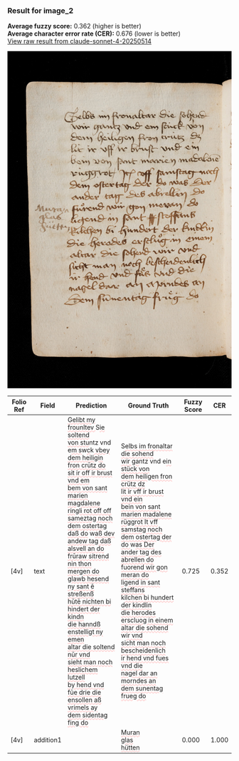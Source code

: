 ### Result for image_2
**Average fuzzy score:** 0.362 (higher is better)<br>**Average character error rate (CER):** 0.676 (lower is better)<br>[View raw result from claude-sonnet-4-20250514](https://github.com/RISE-UNIBAS/humanities_data_benchmark/blob/main/results/2025-10-24/T0291/request_T0291_image_2.json)

<img src="https://github.com/RISE-UNIBAS/humanities_data_benchmark/blob/main/benchmarks/medieval_manuscripts/images/image_2.jpg?raw=true" alt="image_2" width="800px">

<style>
.diff { text-decoration: underline; text-decoration-color: #ffcccc; text-decoration-style: wavy; }
</style>

| Folio Ref | Field | Prediction | Ground Truth | Fuzzy Score | CER |
|-----------|-------|------------|--------------|-------------|-----|
| [4v] | text | <span class="diff">Gelibt my frounltev </span>S<span class="diff">ie soltend<br>von stu</span>ntz vnd e<span class="diff">m s</span>w<span class="diff">c</span>k<span class="diff"> vbey<br>dem heiligin fron crūtz do<br>sit ir off ir brust vnd em<br>bem von sant marien magdalene<br>ringli rot off off sameztag noch<br>dem ostertag daß do</span> w<span class="diff">aß dev<br>andew tag daß alsvell an do<br>frūraw sitrend nin thon mergen do<br>glawb hesend ny sant ẽ streßenß<br>hūtē nichten bi hindert der kindn<br>die hanndß enstelligt ny emen<br>altar die soltend nūr vnd<br>sieht man noch heslichem lutzell<br>by hend vnd fūe drie die<br>ensollen aß vrimels ay<br>dem sidentag fing do</span> | S<span class="diff">elbs im fronaltar die sohend<br> wir ga</span>ntz vnd e<span class="diff">in stück von<br> dem heiligen fron crütz dz<br> lit ir vff ir brust vnd ein<br> bein von sant marien madalene<br> rüggrot It vff samstag noch<br> dem ostertag der do </span>w<span class="diff">as Der<br> ander tag des abrellen do<br> fuorend wir gon meran do<br> ligend in sant steffans<br> </span>k<span class="diff">ilchen bi hundert der kindlin<br> die herodes erscluog in einem<br> altar die sohend</span> w<span class="diff">ir vnd<br> sicht man noch bescheidenlich<br> ir hend vnd fues vnd die<br> nagel dar an morndes an<br> dem sunentag frueg do</span> | 0.725 | 0.352 |
| [4v] | addition1 |  | <span class="diff">Muran<br> glas<br> hütten</span> | 0.000 | 1.000 |
